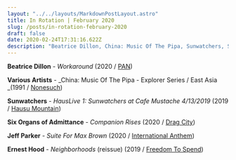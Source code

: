 ```yaml
---
layout: "../../layouts/MarkdownPostLayout.astro"
title: In Rotation | February 2020
slug: /posts/in-rotation-february-2020
draft: false
date: 2020-02-24T17:31:16.622Z
description: "Beatrice Dillon, China: Music Of The Pipa, Sunwatchers, Six Organs, Jeff Parker, Ernest Hood"
---
```


**Beatrice Dillon** - _Workaround_ (2020 / [PAN](https://delinear.p-a-n.org))

**Various Artists** - _China: Music Of The Pipa - Explorer Series / East Asia _(1991 / [Nonesuch](https://www.nonesuch.com/albums/china-music-pipa))

**Sunwatchers** - _HausLive 1: Sunwatchers at Cafe Mustache 4/13/2019_ (2019 / [Hausu Mountain](https://hausumountain.com))

**Six Organs of Admittance** - _Companion Rises_ (2020 / [Drag City](https://www.dragcity.com/artists/six-organs-of-admittance))

**Jeff Parker** - _Suite For Max Brown_ (2020 / [International Anthem](https://intlanthem.bandcamp.com/album/suite-for-max-brown))

**Ernest Hood** - _Neighborhoods_ (reissue) (2019 / [Freedom To Spend](https://www.freedomtospend.org/catalog/ernest-hood-neighborhoods))
